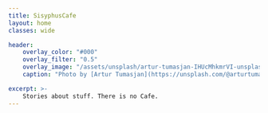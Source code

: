 ```yaml
---
title: SisyphusCafe
layout: home
classes: wide

header:
    overlay_color: "#000"
    overlay_filter: "0.5"
    overlay_image: "/assets/unsplash/artur-tumasjan-IHUcMhkmrVI-unsplash.jpg"
    caption: "Photo by [Artur Tumasjan](https://unsplash.com/@arturtumasjan?utm_content=creditCopyText&utm_medium=referral&utm_source=unsplash) on [Unsplash](https://unsplash.com/photos/silver-motorcycle-instrument-panel-cluster-IHUcMhkmrVI?utm_content=creditCopyText&utm_medium=referral&utm_source=unsplash)"

excerpt: >-
    Stories about stuff. There is no Cafe.
---
```


